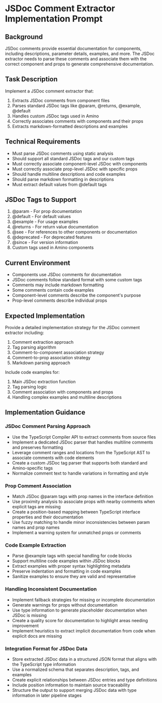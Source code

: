 # JSDoc Comment Extractor Implementation Prompt

## Background
JSDoc comments provide essential documentation for components, including descriptions, parameter details, examples, and more. The JSDoc extractor needs to parse these comments and associate them with the correct component and props to generate comprehensive documentation.

## Task Description
Implement a JSDoc comment extractor that:

1. Extracts JSDoc comments from component files
2. Parses standard JSDoc tags like @param, @returns, @example, @default
3. Handles custom JSDoc tags used in Amino
4. Correctly associates comments with components and their props
5. Extracts markdown-formatted descriptions and examples

## Technical Requirements

- Must parse JSDoc comments using static analysis
- Should support all standard JSDoc tags and our custom tags
- Must correctly associate component-level JSDoc with components
- Must correctly associate prop-level JSDoc with specific props
- Should handle multiline descriptions and code examples
- Should parse markdown formatting in descriptions
- Must extract default values from @default tags

## JSDoc Tags to Support

1. @param - For prop documentation
2. @default - For default values
3. @example - For usage examples
4. @returns - For return value documentation
5. @see - For references to other components or documentation
6. @deprecated - For deprecated features
7. @since - For version information
8. Custom tags used in Amino components

## Current Environment

- Components use JSDoc comments for documentation
- JSDoc comments follow standard format with some custom tags
- Comments may include markdown formatting
- Some comments contain code examples
- Component-level comments describe the component's purpose
- Prop-level comments describe individual props

## Expected Implementation

Provide a detailed implementation strategy for the JSDoc comment extractor including:

1. Comment extraction approach
2. Tag parsing algorithm
3. Comment-to-component association strategy
4. Comment-to-prop association strategy
5. Markdown parsing approach

Include code examples for:
1. Main JSDoc extraction function
2. Tag parsing logic
3. Comment association with components and props
4. Handling complex examples and multiline descriptions

## Implementation Guidance

### JSDoc Comment Parsing Approach
- Use the TypeScript Compiler API to extract comments from source files
- Implement a dedicated JSDoc parser that handles multiline comments and preserves formatting
- Leverage comment ranges and locations from the TypeScript AST to associate comments with code elements
- Create a custom JSDoc tag parser that supports both standard and Amino-specific tags
- Normalize comment text to handle variations in formatting and style

### Prop Comment Association
- Match JSDoc @param tags with prop names in the interface definition
- Use proximity analysis to associate props with nearby comments when explicit tags are missing
- Create a position-based mapping between TypeScript interface properties and their documentation
- Use fuzzy matching to handle minor inconsistencies between param names and prop names
- Implement a warning system for unmatched props or comments

### Code Example Extraction
- Parse @example tags with special handling for code blocks
- Support multiline code examples within JSDoc blocks
- Extract examples with proper syntax highlighting metadata
- Preserve indentation and formatting in code examples
- Sanitize examples to ensure they are valid and representative

### Handling Inconsistent Documentation
- Implement fallback strategies for missing or incomplete documentation
- Generate warnings for props without documentation
- Use type information to generate placeholder documentation when JSDoc is missing
- Create a quality score for documentation to highlight areas needing improvement
- Implement heuristics to extract implicit documentation from code when explicit docs are missing

### Integration Format for JSDoc Data
- Store extracted JSDoc data in a structured JSON format that aligns with the TypeScript type information
- Use a normalized schema that separates description, tags, and examples
- Create explicit relationships between JSDoc entries and type definitions
- Include position information to maintain source traceability
- Structure the output to support merging JSDoc data with type information in later pipeline stages